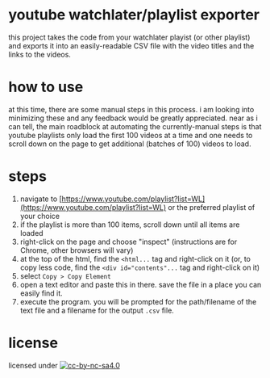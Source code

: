 # youtube watchlater/playlist exporter

this project takes the code from your watchlater playist (or other playlist) and exports it into an easily-readable CSV file with the video titles and the links to the videos.

# how to use

at this time, there are some manual steps in this process. i am looking into minimizing these and any feedback would be greatly appreciated. near as i can tell, the main roadblock at automating the currently-manual steps is that youtube playlists only load the first 100 videos at a time and one needs to scroll down on the page to get additional (batches of 100) videos to load.

# steps

1. navigate to [https://www.youtube.com/playlist?list=WL](https://www.youtube.com/playlist?list=WL) or the preferred playlist of your choice
2. if the playlist is more than 100 items, scroll down until all items are loaded
3. right-click on the page and choose "inspect" (instructions are for Chrome, other browsers will vary)
4. at the top of the html, find the `<html...` tag and right-click on it (or, to copy less code, find the `<div id="contents"...` tag and right-click on it)
5. select `Copy > Copy Element`
6. open a text editor and paste this in there. save the file in a place you can easily find it.
7. execute the program. you will be prompted for the path/filename of the text file and a filename for the output `.csv` file.

# license

licensed under [![cc-by-nc-sa4.0](https://licensebuttons.net/l/by-nc-sa/4.0/88x31.png)](https://github.com/TheRafeSCV/ytwl-export/blob/main/LICENSE.md)
